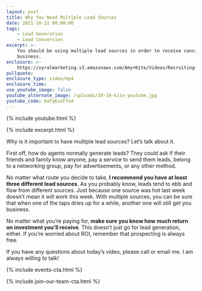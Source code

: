 ```yaml
---
layout: post
title: Why You Need Multiple Lead Sources
date: 2021-10-22 00:00:00
tags:
    - Lead Generation
    - Lead Conversion
excerpt: >-
    You should be using multiple lead sources in order to receive consistent
    business.
enclosure: >-
    https://vyralmarketing.s3.amazonaws.com/Amy+Kite/Videos/Recruiting+Videos/2021/Why+You+Need+Multiple+Lead+Sources.mp4
pullquote:
enclosure_type: video/mp4
enclosure_time:
use_youtube_image: false
youtube_alternate_image: /uploads/10-19-kite-youtube.jpg
youtube_code: 6aTqKuzFfo4
---
```

{% include youtube.html %}

{% include excerpt.html %}

Why is it important to have multiple lead sources? Let’s talk about it.

First off, how do agents normally generate leads? They could ask if their friends and family know anyone, pay a service to send them leads, belong to a networking group, pay for advertisements, or any other method.

No matter what route you decide to take, **I recommend you have at least three different lead sources**. As you probably know, leads tend to ebb and flow from different sources. Just because one source was hot last week doesn’t mean it will work this week. With multiple sources, you can be sure that when one of the taps dries up for a while, another one will still get you business.

No matter what you’re paying for, **make sure you know how much return on investment you’ll receive**. This doesn’t just go for lead generation, either. If you’re worried about ROI, remember that prospecting is always free.

If you have any questions about today’s video, please call or email me. I am always willing to talk\!

{% include events-cta.html %}

{% include join-our-team-cta.html %}
